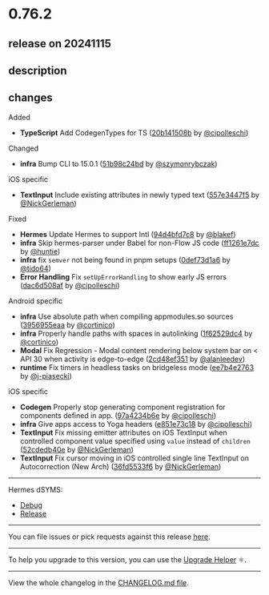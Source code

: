 # 0.76.2

## release on 20241115
## description
## changes
Added

* <strong>TypeScript</strong> Add CodegenTypes for TS (<a href="https://github.com/facebook/react-native/commit/20b141508b30324d52080c255dd3fb318718d746">20b141508b</a> by <a href="https://github.com/cipolleschi">@cipolleschi</a>)

Changed

* <strong>infra</strong> Bump CLI to 15.0.1 (<a href="https://github.com/facebook/react-native/commit/51b98c24bdc6369ce6fabcacaf8df2d2a706eada">51b98c24bd</a> by <a href="https://github.com/szymonrybczak">@szymonrybczak</a>)

iOS specific

* <strong>TextInput</strong> Include existing attributes in newly typed text (<a href="https://github.com/facebook/react-native/commit/557e3447f520e40a1ec0ae344126b4f2836d2e83">557e3447f5</a> by <a href="https://github.com/NickGerleman">@NickGerleman</a>)

Fixed

* <strong>Hermes</strong> Update Hermes to support Intl (<a href="https://github.com/facebook/react-native/commit/94d4bfd7c80ba0d55adbff656441b55d59055bcc">94d4bfd7c8</a> by <a href="https://github.com/blakef">@blakef</a>)
* <strong>infra</strong> Skip hermes-parser under Babel for non-Flow JS code (<a href="https://github.com/facebook/react-native/commit/ff1261e7dc0ab7e241e1f14aa0d6fd17f2ba9328">ff1261e7dc</a> by <a href="https://github.com/huntie">@huntie</a>)
* <strong>infra</strong> fix <code>semver</code> not being found in pnpm setups (<a href="https://github.com/facebook/react-native/commit/0def73d1a6e398d451585032ea1213f96d84fe9c">0def73d1a6</a> by <a href="https://github.com/tido64">@tido64</a>)
* <strong>Error Handling</strong> Fix <code>setUpErrorHandling</code> to show early JS errors (<a href="https://github.com/facebook/react-native/commit/dac6d508afd0f919943d8053330d6314201319c3">dac6d508af</a> by <a href="https://github.com/cipolleschi">@cipolleschi</a>)

Android specific

* <strong>infra</strong> Use absolute path when compiling appmodules.so sources (<a href="https://github.com/facebook/react-native/commit/3956955eaa3cd8c50dfe35a68a6cb8fdcac43155">3956955eaa</a> by <a href="https://github.com/cortinico">@cortinico</a>)
* <strong>infra</strong> Properly handle paths with spaces in autolinking (<a href="https://github.com/facebook/react-native/commit/1f62529dc4583af88ef06bee04c89ce6c2ef737f">1f62529dc4</a> by <a href="https://github.com/cortinico">@cortinico</a>)
* <strong>Modal</strong> Fix Regression - Modal content rendering below system bar on < API 30 when activity is edge-to-edge (<a href="https://github.com/facebook/react-native/commit/2cd48ef351d10333a14091188bbe8e3bcd6a7a01">2cd48ef351</a> by <a href="https://github.com/alanleedev">@alanleedev</a>)
* <strong>runtime</strong> Fix timers in headless tasks on bridgeless mode (<a href="https://github.com/facebook/react-native/commit/ee7b4e276355146be53958b402bfb2d5af2dd1bc">ee7b4e2763</a> by <a href="https://github.com/j-piasecki">@j-piasecki</a>)

iOS specific

* <strong>Codegen</strong> Properly stop generating component registration for components defined in app. (<a href="https://github.com/facebook/react-native/commit/97a4234b6e51b3c35c82095029ef00270ad02e29">97a4234b6e</a> by <a href="https://github.com/cipolleschi">@cipolleschi</a>)
* <strong>infra</strong> Give apps access to Yoga headers (<a href="https://github.com/facebook/react-native/commit/e851e73c1806a7b7b898a67716be87f42ced491a">e851e73c18</a> by <a href="https://github.com/cipolleschi">@cipolleschi</a>)
* <strong>TextInput</strong> Fix missing emitter attributes on iOS TextInput when controlled component value specified using <code>value</code> instead of <code>children</code> (<a href="https://github.com/facebook/react-native/commit/52cdedb40e242c9ed280b821f8493a3872ef2b54">52cdedb40e</a> by <a href="https://github.com/NickGerleman">@NickGerleman</a>)
* <strong>TextInput</strong> Fix cursor moving in iOS controlled single line TextInput on Autocorrection (New Arch) (<a href="https://github.com/facebook/react-native/commit/36fd5533f68b0f907a949db87884b58820015ba8">36fd5533f6</a> by <a href="https://github.com/NickGerleman">@NickGerleman</a>)

*** ** * ** ***

Hermes dSYMS:

* <a href="https://repo1.maven.org/maven2/com/facebook/react/react-native-artifacts/0.76.2/react-native-artifacts-0.76.2-hermes-framework-dSYM-debug.tar.gz" rel="nofollow">Debug</a>
* <a href="https://repo1.maven.org/maven2/com/facebook/react/react-native-artifacts/0.76.2/react-native-artifacts-0.76.2-hermes-framework-dSYM-release.tar.gz" rel="nofollow">Release</a>

*** ** * ** ***

You can file issues or pick requests against this release <a href="https://github.com/reactwg/react-native-releases/issues/new/choose">here</a>.

*** ** * ** ***

To help you upgrade to this version, you can use the <a href="https://react-native-community.github.io/upgrade-helper/" rel="nofollow">Upgrade Helper</a> ⚛️.

*** ** * ** ***

View the whole changelog in the <a href="https://github.com/facebook/react-native/blob/main/CHANGELOG.md">CHANGELOG.md file</a>.

